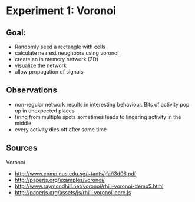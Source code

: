 Experiment 1: Voronoi
===========

Goal:
-----

- Randomly seed a rectangle with cells
- calculate nearest neughbors using voronoi
- create an in memory network (2D)
- visualize the network
- allow propagation of signals

Observations
--------

- non-regular network results in interesting behaviour. Bits of activity pop up in unexpected places
- firing from multiple spots sometimes leads to lingering activity in the middle
- every activity dies off after some time

Sources
------

Voronoi

- http://www.comp.nus.edu.sg/~tants/jfa/i3d06.pdf
- http://paperjs.org/examples/voronoi/
- http://www.raymondhill.net/voronoi/rhill-voronoi-demo5.html
- http://paperjs.org/assets/js/rhill-voronoi-core.js